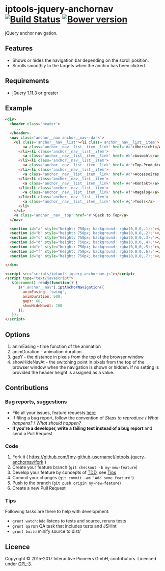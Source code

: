 # iptools-jquery-anchornav [![Build Status](http://img.shields.io/travis/interactive-pioneers/iptools-jquery-anchornav.svg)](https://travis-ci.org/interactive-pioneers/iptools-jquery-anchornav) [![Bower version](https://badge.fury.io/bo/iptools-jquery-anchornav.svg)](http://badge.fury.io/bo/iptools-jquery-anchornav)

jQuery anchor navigation.

## Features

- Shows or hides the navigation bar depending on the scroll position.
- Scrolls smoothly to the targets when the anchor has been clicked.

## Requirements

- jQuery 1.11.3 or greater

## Example

```html
<div>
  <header class='header'>
    ...
  </header>
  <nav class='anchor__nav anchor__nav--dark'>
    <ul class='anchor__nav__list'><li class='anchor__nav__list__item'>
        <a class='anchor__nav__list__item__link' href='#a'>Übersicht</a>
      </li><li class='anchor__nav__list__item'>
        <a class='anchor__nav__list__item__link' href='#b'>Auswahl</a>
      </li><li class='anchor__nav__list__item'>
        <a class='anchor__nav__list__item__link' href='#c'>Top-Produkte</a>
      </li><li class='anchor__nav__list__item'>
        <a class='anchor__nav__list__item__link' href='#d'>Accessoires &amp; Ersatzteile</a>
      </li><li class='anchor__nav__list__item'>
        <a class='anchor__nav__list__item__link' href='#e'>Kontakt</a>
      </li><li class='anchor__nav__list__item'>
        <a class='anchor__nav__list__item__link' href='#f'>Magalog</a>
      </li><li class='anchor__nav__list__item'>
        <a class='anchor__nav__list__item__link' href='#g'>Tools</a>
      </li>
    </ul>
    <a class='anchor__nav__top' href='#'>Back to Top</a>
  </nav>

  <section id="a" style="height: 750px; background: rgba(0,0,0,.1);"></section>
  <section id="b" style="height: 750px; background: rgba(0,0,0,.2);"></section>
  <section id="c" style="height: 750px; background: rgba(0,0,0,.3);"></section>
  <section id="d" style="height: 750px; background: rgba(0,0,0,.4);"></section>
  <section id="e" style="height: 750px; background: rgba(0,0,0,.5);"></section>
  <section id="f" style="height: 750px; background: rgba(0,0,0,.6);"></section>
  <section id="g" style="height: 750px; background: rgba(0,0,0,.7);"></section>

</div>

<script src="scripts/iptools-jquery-anchornav.js"></script>
<script type="text/javascript">
   $(document).ready(function() {
      $(".anchor__nav").iptAnchorNavigation({
        animEasing: 'swing',
        animDuration: 600,
        gapY: 60,
        showHideNavAt: 200
      });
   });
</script>
```

## Options

1. animEasing - time function of the animation
2. animDuration - animation duration
3. gapY - the distance in pixels from the top of the browser window
4. showHideNavAt - the switching point in pixels from the top of the browser window when the navigation is shown or hidden. If no setting is provided the header height is assigned as a value.

## Contributions

### Bug reports, suggestions

- File all your issues, feature requests [here](https://github.com/interactive-pioneers/iptools-jquery-anchornav/issues)
- If filing a bug report, follow the convention of _Steps to reproduce_ / _What happens?_ / _What should happen?_
- __If you're a developer, write a failing test instead of a bug report__ and send a Pull Request

### Code

1. Fork it ( https://github.com/[my-github-username]/iptools-jquery-anchornav/fork )
2. Create your feature branch (`git checkout -b my-new-feature`)
3. Develop your feature by concepts of [TDD](http://en.wikipedia.org/wiki/Test-driven_development), see [Tips](#tips)
3. Commit your changes (`git commit -am 'Add some feature'`)
4. Push to the branch (`git push origin my-new-feature`)
5. Create a new Pull Request

### Tips

Following tasks are there to help with development:

- `grunt watch:bdd` listens to tests and source, reruns tests
- `grunt qa` run QA task that includes tests and JSHint
- `grunt build` minify source to dist/

## Licence
Copyright © 2015-2017 Interactive Pioneers GmbH, contributors. Licenced under [GPL-3](LICENSE).
